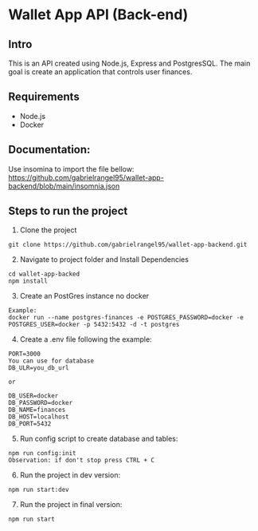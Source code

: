 # Wallet App API (Back-end)

## Intro

This is an API created using Node.js, Express and PostgresSQL.
The main goal is create an application that controls user finances.

## Requirements

- Node.js
- Docker

## Documentation:

Use insomina to import the file bellow:
https://github.com/gabrielrangel95/wallet-app-backend/blob/main/insomnia.json

## Steps to run the project

1. Clone the project

```
git clone https://github.com/gabrielrangel95/wallet-app-backend.git
```

2. Navigate to project folder and Install Dependencies

```
cd wallet-app-backed
npm install
```

3. Create an PostGres instance no docker

```
Example:
docker run --name postgres-finances -e POSTGRES_PASSWORD=docker -e POSTGRES_USER=docker -p 5432:5432 -d -t postgres

```

4. Create a .env file following the example:

```
PORT=3000
You can use for database
DB_ULR=you_db_url

or

DB_USER=docker
DB_PASSWORD=docker
DB_NAME=finances
DB_HOST=localhost
DB_PORT=5432
```

5. Run config script to create database and tables:

```
npm run config:init
Observation: if don't stop press CTRL + C
```

6. Run the project in dev version:

```
npm run start:dev
```

7. Run the project in final version:

```
npm run start
```
